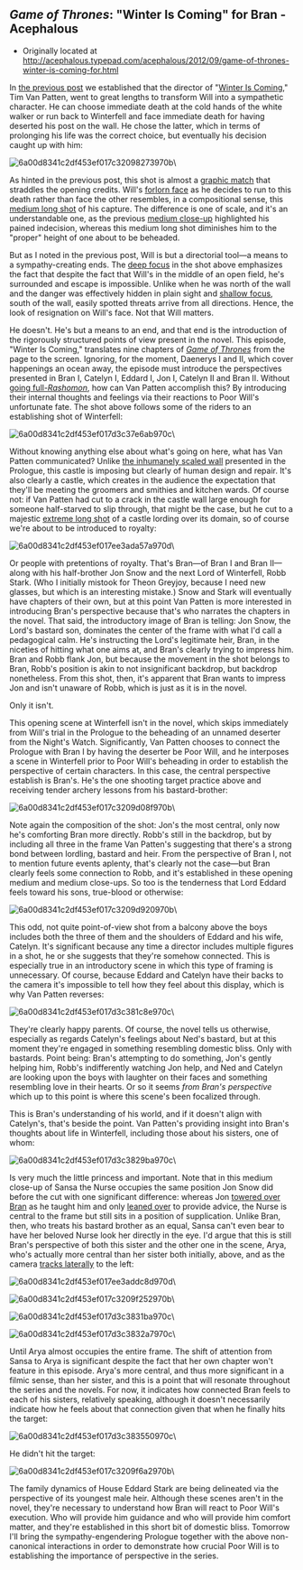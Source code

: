 ## <em>Game of Thrones</em>: "Winter Is Coming" for Bran  - Acephalous

 * Originally located at http://acephalous.typepad.com/acephalous/2012/09/game-of-thrones-winter-is-coming-for.html

In [the previous post](http://acephalous.typepad.com/acephalous/2012/09/game-of-thrones-winter-is-coming-.html) we established that the director of "[Winter Is Coming](http://www.amazon.com/exec/obidos/ASIN/B007HJ84ZK/diesekoschmar-20)," Tim Van Patten, went to great lengths to transform Will into a sympathetic character. He can choose immediate death at the cold hands of the white walker or run back to Winterfell and face immediate death for having deserted his post on the wall. He chose the latter, which in terms of prolonging his life was the correct choice, but eventually his decision caught up with him:

![6a00d8341c2df453ef017c32098273970b](images/tv/game-of-thrones-winter-is-coming-2/6a00d8341c2df453ef017c32098273970b.png)\

As hinted in the previous post, this shot is almost a [graphic match](http://classes.yale.edu/film-analysis/htmfiles/editing.htm#43196) that straddles the opening credits. Will's [forlorn face](http://acephalous.typepad.com/.a/6a00d8341c2df453ef017c31fdfd26970b-500wi) as he decides to run to this death rather than face the other resembles, in a compositional sense, this [medium long shot](http://classes.yale.edu/film-analysis/htmfiles/cinematography.htm#48043) of his capture. The difference is one of scale, and it's an understandable one, as the previous [medium close-up](http://classes.yale.edu/film-analysis/htmfiles/cinematography.htm#48047) highlighted his pained indecision, whereas this medium long shot diminishes him to the "proper" height of one about to be beheaded.

But as I noted in the previous post, Will is but a directorial tool—a means to a sympathy-creating ends. The [deep focus](http://classes.yale.edu/film-analysis/htmfiles/cinematography.htm#38561) in the shot above emphasizes the fact that despite the fact that Will's in the middle of an open field, he's surrounded and escape is impossible. Unlike when he was north of the wall and the danger was effectively hidden in plain sight and [shallow focus](http://acephalous.typepad.com/.a/6a00d8341c2df453ef017d3c2c4c8d970c-500wi), south of the wall, easily spotted threats arrive from all directions. Hence, the look of resignation on Will's face. Not that Will matters.

He doesn't. He's but a means to an end, and that end is the introduction of the rigorously structured points of view present in the novel. This episode, "Winter Is Coming," translates nine chapters of *[Game of Thrones](http://www.amazon.com/exec/obidos/ASIN/0553386794/diesekoschmar-20)* from the page to the screen. Ignoring, for the moment, Daenerys I and II, which cover happenings an ocean away, the episode must introduce the perspectives presented in Bran I, Catelyn I, Eddard I, Jon I, Catelyn II and Bran II. Without [going full-*Rashomon*](http://www.amazon.com/exec/obidos/ASIN/B00003CXC6/diesekoschmar-20), how can Van Patten accomplish this? By introducing their internal thoughts and feelings via their reactions to Poor Will's unfortunate fate. The shot above follows some of the riders to an establishing shot of Winterfell:

![6a00d8341c2df453ef017d3c37e6ab970c](images/tv/game-of-thrones-winter-is-coming-2/6a00d8341c2df453ef017d3c37e6ab970c.png)\

Without knowing anything else about what's going on here, what has Van Patten communicated? Unlike [the inhumanely scaled wall](http://acephalous.typepad.com/.a/6a00d8341c2df453ef017c31fd593f970b-500wi) presented in the Prologue, this castle is imposing but clearly of human design and repair. It's also clearly a castle, which creates in the audience the expectation that they'll be meeting the groomers and smithies and kitchen wards. Of course not: if Van Patten had cut to a crack in the castle wall large enough for someone half-starved to slip through, that might be the case, but he cut to a majestic [extreme long shot](http://classes.yale.edu/film-analysis/htmfiles/cinematography.htm#48035) of a castle lording over its domain, so of course we're about to be introduced to royalty:

![6a00d8341c2df453ef017ee3ada57a970d](images/tv/game-of-thrones-winter-is-coming-2/6a00d8341c2df453ef017ee3ada57a970d.png)\

Or people with pretentions of royalty. That's Bran—of Bran I and Bran II—along with his half-brother Jon Snow and the next Lord of Winterfell, Robb Stark. (Who I initially mistook for Theon Greyjoy, because I need new glasses, but which is an interesting mistake.) Snow and Stark will eventually have chapters of  their own, but at this point Van Patten is more interested in  introducing Bran's perspective because that's who narrates the chapters  in the novel. That said, the introductory image of Bran is telling: Jon  Snow, the Lord's bastard son, dominates the center of the frame with  what I'd call a pedagogical calm. He's instructing the Lord's legitimate  heir, Bran, in the niceties of hitting what one aims at, and Bran's clearly trying to impress him. Bran and Robb flank Jon, but because the movement in the shot belongs to Bran, Robb's position is akin to not insignificant backdrop, but backdrop nonetheless. From this shot, then, it's apparent that Bran wants to impress Jon and isn't unaware of Robb, which is just as it is in the novel.

Only it isn't.

This opening scene at Winterfell isn't in the novel, which skips immediately from Will's trial in the Prologue to the beheading of an unnamed deserter from the Night's Watch. Significantly, Van Patten chooses to connect the Prologue with Bran I by having the deserter be Poor Will, and he interposes a scene in Winterfell prior to Poor Will's beheading in order to establish the perspective of certain characters. In this case, the central perspective establish is Bran's. He's the one shooting target practice above and receiving tender archery lessons from his bastard-brother:

![6a00d8341c2df453ef017c3209d08f970b](images/tv/game-of-thrones-winter-is-coming-2/6a00d8341c2df453ef017c3209d08f970b.png)\

Note again the composition of the shot: Jon's the most central, only now he's comforting Bran more directly. Robb's still in the backdrop, but by including all three in the frame Van Patten's suggesting that there's a strong bond between lordling, bastard and heir. From the perspective of Bran I, not to mention future events aplenty, that's clearly not the case—but Bran clearly feels some connection to Robb, and it's established in these opening medium and medium close-ups. So too is the tenderness that Lord Eddard feels toward his sons, true-blood or otherwise:

![6a00d8341c2df453ef017c3209d920970b](images/tv/game-of-thrones-winter-is-coming-2/6a00d8341c2df453ef017c3209d920970b.png)\

This odd, not quite point-of-view shot from a balcony above the boys includes both the three of them and the shoulders of Eddard and his wife, Catelyn. It's significant because any time a director includes multiple figures in a shot, he or she suggests that they're somehow connected. This is especially true in an introductory scene in which this type of framing is unnecessary. Of course, because Eddard and Catelyn have their backs to the camera it's impossible to tell how they feel about this display, which is why Van Patten reverses:

![6a00d8341c2df453ef017d3c381c8e970c](images/tv/game-of-thrones-winter-is-coming-2/6a00d8341c2df453ef017d3c381c8e970c.png)\

They're  clearly happy parents. Of course, the novel tells us otherwise, especially as regards Catelyn's feelings about Ned's bastard, but at this moment they're engaged in something resembling domestic bliss. Only with bastards. Point being: Bran's attempting to do something, Jon's gently helping him, Robb's indifferently watching Jon  help, and Ned and Catelyn are looking upon the boys with laughter on their faces and something resembling love in their hearts. Or so it seems *from Bran's perspective* which up to this point is where  this scene's been focalized through.

This is Bran's understanding of his world, and if it doesn't align with Catelyn's, that's beside  the point. Van Patten's providing insight into Bran's thoughts about  life in Winterfell, including those about his sisters, one of whom:

![6a00d8341c2df453ef017d3c3829ba970c](images/tv/game-of-thrones-winter-is-coming-2/6a00d8341c2df453ef017d3c3829ba970c.png)\

Is very much the little princess and important. Note that in this medium close-up of Sansa the Nurse occupies the same position Jon Snow did before the cut with one significant difference: whereas Jon [towered over Bran](http://acephalous.typepad.com/.a/6a00d8341c2df453ef017ee3ada57a970d-popup) as he taught him and only [leaned over](http://acephalous.typepad.com/.a/6a00d8341c2df453ef017c3209d08f970b-popup) to provide advice, the Nurse is central to the frame but still sits in a position of supplication. Unlike Bran, then, who treats his bastard brother as an equal, Sansa can't even bear to have her beloved Nurse look her directly in the eye. I'd argue that this is still Bran's perspective of both this sister and the other one in the scene, Arya, who's actually more central than her sister both initially, above, and as the camera [tracks laterally](http://classes.yale.edu/film-analysis/htmfiles/cinematography.htm#23579) to the left:

![6a00d8341c2df453ef017ee3addc8d970d](images/tv/game-of-thrones-winter-is-coming-2/6a00d8341c2df453ef017ee3addc8d970d.png)\

![6a00d8341c2df453ef017c3209f252970b](images/tv/game-of-thrones-winter-is-coming-2/6a00d8341c2df453ef017c3209f252970b.png)\

![6a00d8341c2df453ef017d3c3831ba970c](images/tv/game-of-thrones-winter-is-coming-2/6a00d8341c2df453ef017d3c3831ba970c.png)\

![6a00d8341c2df453ef017d3c3832a7970c](images/tv/game-of-thrones-winter-is-coming-2/6a00d8341c2df453ef017d3c3832a7970c.png)\

Until Arya almost occupies the entire frame. The shift of attention from Sansa to Arya is significant despite the fact that her own chapter won't feature in this episode. Arya's more central, and thus more significant in a filmic sense, than her sister, and this is a point that will resonate throughout the series and the novels. For now, it indicates how connected Bran feels to each of his sisters, relatively speaking, although it doesn't necessarily indicate how he feels about that connection given that when he finally hits the target:

![6a00d8341c2df453ef017d3c383550970c](images/tv/game-of-thrones-winter-is-coming-2/6a00d8341c2df453ef017d3c383550970c.png)\

He didn't hit the target:

![6a00d8341c2df453ef017c3209f6a2970b](images/tv/game-of-thrones-winter-is-coming-2/6a00d8341c2df453ef017c3209f6a2970b.png)\

The family dynamics of House Eddard Stark are being delineated via the perspective of its youngest male heir. Although these scenes aren't in the novel, they're necessary to understand how Bran will react to Poor Will's execution. Who will provide him guidance and who will provide him comfort matter, and they're established in this short bit of domestic bliss. Tomorrow I'll bring the sympathy-engendering Prologue together with the above non-canonical interactions in order to demonstrate how crucial Poor Will is to establishing the importance of perspective in the series.
